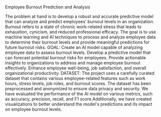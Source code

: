 Employee Burnout Prediction and Analysis

The problem at hand is to develop a robust and accurate predictive model that can analyze and predict employees' burnout levels in an organization. Burnout refers to a state of chronic work-related stress that leads to exhaustion, cynicism, and reduced professional efficacy. The goal is to use machine learning and AI techniques to process and analyze employee data to determine their burnout levels and provide meaningful predictions for future burnout risks. GOAL: Create an AI model capable of analyzing employee data to assess burnout levels. Develop a predictive model that can forecast potential burnout risks for employees. Provide actionable insights to organizations to address and manage employee burnout effectively. Enhance employee well-being, job satisfaction, and overall organizational productivity. DATASET: The project uses a carefully curated dataset that contains various employee-related features such as work hours, stress levels, job roles, and burnout scores. The dataset has been preprocessed and anonymized to ensure data privacy and security. We have evaluated the performance of the AI model on various metrics, such as accuracy, precision, recall, and F1 score.Additionally, we have created visualizations to better understand the model's predictions and its impact on employee burnout levels.

